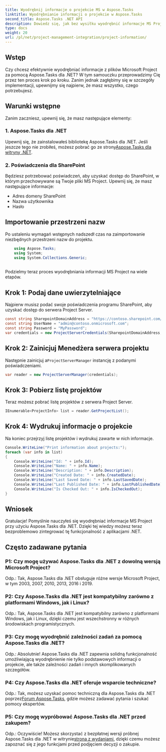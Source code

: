 ```yaml
---
title: Wyodrębnij informacje o projekcie MS w Aspose.Tasks
linktitle: Wyodrębnianie informacji o projekcie w Aspose.Tasks
second_title: Aspose.Tasks .NET API
description: Dowiedz się, jak bez wysiłku wyodrębnić informacje MS Project za pomocą Aspose.Tasks dla .NET. Zapoznaj się z naszym obszernym samouczkiem.
type: docs
weight: 20
url: /pl/net/project-management-integration/project-information/
---
```

## Wstęp
Czy chcesz efektywnie wyodrębniać informacje z plików Microsoft Project za pomocą Aspose.Tasks dla .NET? W tym samouczku przeprowadzimy Cię przez ten proces krok po kroku. Zanim jednak zagłębimy się w szczegóły implementacji, upewnijmy się najpierw, że masz wszystko, czego potrzebujesz.
## Warunki wstępne
Zanim zaczniesz, upewnij się, że masz następujące elementy:
### 1. Aspose.Tasks dla .NET
 Upewnij się, że zainstalowałeś bibliotekę Aspose.Tasks dla .NET. Jeśli jeszcze tego nie zrobiłeś, możesz pobrać go ze strony[Aspose.Tasks dla witryny .NET](https://releases.aspose.com/tasks/net/).
### 2. Poświadczenia dla SharePoint
Będziesz potrzebować poświadczeń, aby uzyskać dostęp do SharePoint, w którym przechowywane są Twoje pliki MS Project. Upewnij się, że masz następujące informacje:
- Adres domeny SharePoint
- Nazwa użytkownika
- Hasło
## Importowanie przestrzeni nazw
Po ustaleniu wymagań wstępnych nadszedł czas na zaimportowanie niezbędnych przestrzeni nazw do projektu.
```csharp
    using Aspose.Tasks;
    using System;
    using System.Collections.Generic;
    
```
Podzielmy teraz proces wyodrębniania informacji MS Project na wiele etapów.
## Krok 1: Podaj dane uwierzytelniające
Najpierw musisz podać swoje poświadczenia programu SharePoint, aby uzyskać dostęp do serwera Project Server.
```csharp
const string SharepointDomainAddress = "https://contoso.sharepoint.com/sites/pwa";
const string UserName = "admin@contoso.onmicrosoft.com";
const string Password = "MyPassword";
var credentials = new ProjectServerCredentials(SharepointDomainAddress, UserName, Password);
```
## Krok 2: Zainicjuj Menedżera serwera projektu
 Następnie zainicjuj a`ProjectServerManager` instancję z podanymi poświadczeniami.
```csharp
var reader = new ProjectServerManager(credentials);
```
## Krok 3: Pobierz listę projektów
Teraz możesz pobrać listę projektów z serwera Project Server.
```csharp
IEnumerable<ProjectInfo> list = reader.GetProjectList();
```
## Krok 4: Wydrukuj informacje o projekcie
Na koniec przejrzyj listę projektów i wydrukuj zawarte w nich informacje.
```csharp
Console.WriteLine("Print information about projects:");
foreach (var info in list)
{
    Console.WriteLine("Id: " + info.Id);
    Console.WriteLine("Name: " + info.Name);
    Console.WriteLine("Description: " + info.Description);
    Console.WriteLine("Created Date: " + info.CreatedDate);
    Console.WriteLine("Last Saved Date: " + info.LastSavedDate);
    Console.WriteLine("Last Published Date: " + info.LastPublishedDate);
    Console.WriteLine("Is Checked Out: " + info.IsCheckedOut);
}
```
## Wniosek
Gratulacje! Pomyślnie nauczyłeś się wyodrębniać informacje MS Project przy użyciu Aspose.Tasks dla .NET. Dzięki tej wiedzy możesz teraz bezproblemowo zintegrować tę funkcjonalność z aplikacjami .NET.
## Często zadawane pytania
### P1: Czy mogę używać Aspose.Tasks dla .NET z dowolną wersją Microsoft Project?
Odp.: Tak, Aspose.Tasks dla .NET obsługuje różne wersje Microsoft Project, w tym 2003, 2007, 2010, 2013, 2016 i 2019.
### P2: Czy Aspose.Tasks dla .NET jest kompatybilny zarówno z platformami Windows, jak i Linux?
Odp.: Tak, Aspose.Tasks dla .NET jest kompatybilny zarówno z platformami Windows, jak i Linux, dzięki czemu jest wszechstronny w różnych środowiskach programistycznych.
### P3: Czy mogę wyodrębnić zależności zadań za pomocą Aspose.Tasks dla .NET?
Odp.: Absolutnie! Aspose.Tasks dla .NET zapewnia solidną funkcjonalność umożliwiającą wyodrębnienie nie tylko podstawowych informacji o projekcie, ale także zależności zadań i innych skomplikowanych szczegółów.
### P4: Czy Aspose.Tasks dla .NET oferuje wsparcie techniczne?
 Odp.: Tak, możesz uzyskać pomoc techniczną dla Aspose.Tasks dla .NET poprzez[Forum Aspose.Tasks](https://forum.aspose.com/c/tasks/15), gdzie możesz zadawać pytania i szukać pomocy ekspertów.
### P5: Czy mogę wypróbować Aspose.Tasks dla .NET przed zakupem?
 Odp.: Oczywiście! Możesz skorzystać z bezpłatnej wersji próbnej Aspose.Tasks dla .NET w witrynie[strona z wydaniami](https://releases.aspose.com/), dzięki czemu możesz zapoznać się z jego funkcjami przed podjęciem decyzji o zakupie.